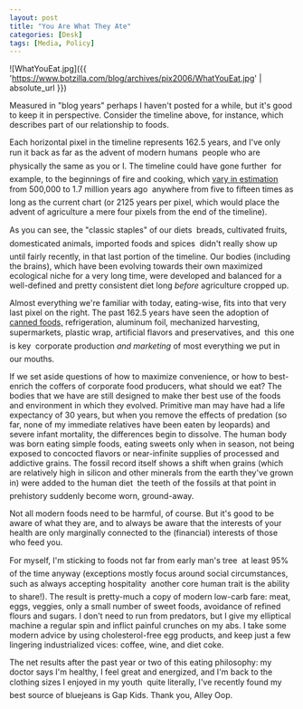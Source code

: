 ```yaml
---
layout: post
title: "You Are What They Ate"
categories: [Desk]
tags: [Media, Policy]
---
```



![WhatYouEat.jpg]({{ 'https://www.botzilla.com/blog/archives/pix2006/WhatYouEat.jpg' | absolute_url }})


Measured in "blog years" perhaps I haven't posted for a while, but it's good to keep it in perspective. Consider the timeline above, for instance, which describes part of our relationship to foods.

Each horizontal pixel in the timeline represents 162.5 years, and I've only run it back as far as the advent of modern humans &#151; people who are physically the same as you or I. The timeline could have gone further &#151; for example, to the beginnings of fire and cooking, which <a href="http://www.sciencenews.org/articles/20000429/note12ref.asp">vary in estimation</a> from 500,000 to 1.7 million years ago &#151; anywhere from five to fifteen times as long as the current chart (or 2125 years per pixel, which would place the advent of agriculture a mere four pixels from the end of the timeline).


<!--more-->
As you can see, the "classic staples" of our diets &#151; breads, cultivated fruits, domesticated animals, imported foods and spices &#151; didn't really show up until fairly recently, in that last portion of the timeline. Our bodies (including the brains), which have been evolving towards their own maximized ecological niche for a very long time, were developed and balanced for a well-defined and pretty consistent diet long <i>before</i> agriculture cropped up.

Almost everything we're familiar with today, eating-wise, fits into that very last pixel on the right. The past 162.5 years have seen the adoption of <a href="http://www.ric.edu/rpotter/SJFranklin.html">canned foods,</a> refrigeration, aluminum foil, mechanized harvesting, supermarkets, plastic wrap, artificial flavors and preservatives, and &#151; this one is key &#151; corporate production <i>and marketing</i> of most everything we put in our mouths.

If we set aside questions of how to maximize convenience, or how to best-enrich the coffers of corporate food producers, what should we eat? The bodies that we have are still designed to make ther best use of the foods and environment in which they evolved. Primitive man may have had a life expectancy of 30 years, but when you remove the effects of predation (so far, none of my immediate relatives have been eaten by leopards) and severe infant mortality, the differences begin to dissolve. The human body was born eating simple foods, eating sweets only when in season, not being exposed to concocted flavors or near-infinite supplies of processed and addictive grains. The fossil record itself shows a shift when grains (which are relatively high in silicon and other minerals from the earth they've grown in) were added to the human diet &#151; the teeth of the fossils at that point in prehistory suddenly become worn, ground-away.

Not all modern foods need to be harmful, of course. But it's good to be aware of what they are, and to always be aware that the interests of your health are only marginally connected to the (financial) interests of those who feed you.

For myself, I'm sticking to foods not far from early man's tree &#151; at least 95% of the time anyway (exceptions mostly focus around social circumstances, such as always accepting hospitality &#151; another core human trait is the ability to share!). The result is pretty-much a copy of modern low-carb fare: meat, eggs, veggies, only a small number of sweet foods, avoidance of refined flours and sugars. I don't need to run from predators, but I give my elliptical machine a regular spin and inflict painful crunches on my abs. I take some modern advice by using cholesterol-free egg products, and keep just a few lingering industrialized vices: coffee, wine, and diet coke.

The net results after the past year or two of this eating philosophy: my doctor says I'm healthy, I feel great and energized, and I'm back to the clothing sizes I enjoyed in my youth &#151; quite literally, I've recently found my best source of bluejeans is Gap Kids. Thank you, Alley Oop.

